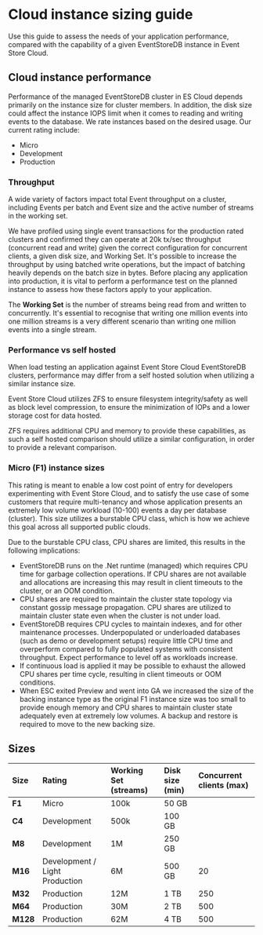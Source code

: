# Cloud instance sizing guide

Use this guide to assess the needs of your application performance, compared with the capability of a given EventStoreDB instance in Event Store Cloud.

## Cloud instance performance  

Performance of the managed EventStoreDB cluster in ES Cloud depends primarily on the instance size for cluster members. In addition, the disk size could affect the instance IOPS limit when it comes to reading and writing events to the database.
We rate instances based on the desired usage. Our current rating include:

* Micro 
* Development
* Production 

### Throughput

A wide variety of factors impact total Event throughput on a cluster, including Events per batch and Event size and the active number of streams in the working set.

We have profiled using single event transactions for the production rated clusters and confirmed they can operate at 20k tx/sec throughput (concurrent read and write) given the correct configuration for concurrent clients, a given disk size, and Working Set. It's possible to increase the throughput by using batched write operations, but the impact of batching heavily depends on the batch size in bytes. Before placing any application into production, it is vital to perform a performance test on the planned instance to assess how these factors apply to your application.

The **Working Set** is the number of streams being read from and written to concurrently. It's essential to recognise that writing one million events into one million streams is a very different scenario than writing one million events into a single stream.

### Performance vs self hosted

When load testing an application against Event Store Cloud EventStoreDB clusters, performance may differ from a self hosted solution when utilizing a similar instance size.

Event Store Cloud utilizes ZFS to ensure filesystem integrity/safety as well as block level compression, to ensure the minimization of IOPs and a lower storage cost for data hosted.

ZFS requires additional CPU and memory to provide these capabilities, as such a self hosted comparison should utilize a similar configuration, in order to provide a relevant comparison.

### Micro (F1) instance sizes

This rating is meant to enable a low cost point of entry for developers experimenting with Event Store Cloud, and to satisfy the use case of some customers that require multi-tenancy and whose application presents an extremely low volume workload (10-100) events a day per database (cluster). This size utilizes a burstable CPU class, which is how we achieve this goal across all supported public clouds.

Due to the burstable CPU class, CPU shares are limited, this results in the following implications:

- EventStoreDB runs on the .Net runtime (managed) which requires CPU time for garbage collection operations. If CPU shares are not available and allocations are increasing this may result in client timeouts to the cluster, or an OOM condition.
- CPU shares are required to maintain the cluster state topology via constant gossip message propagation. CPU shares are utilized to maintain cluster state even when the cluster is not under load.
- EventStoreDB requires CPU cycles to maintain indexes, and for other maintenance processes. Underpopulated or underloaded databases (such as demo or development setups) require little CPU time and overperform compared to fully populated systems with consistent throughput. Expect performance to level off as workloads increase.
- If continuous load is applied it may be possible to exhaust the allowed CPU shares per time cycle, resulting in client timeouts or OOM conditions.
- When ESC exited Preview and went into GA we increased the size of the backing instance type as the original F1 instance size was too small to provide enough memory and CPU shares to maintain cluster state adequately even at extremely low volumes. A backup and restore is required to move to the new backing size.

## Sizes

| Size | Rating | Working Set (streams) | Disk size (min) | Concurrent clients (max) |
| :--- | :----- | :---------- | :-------- | :--- |
| **F1** | Micro | 100k | 50 GB |  |
| **C4** | Development | 500k | 100 GB |  |
| **M8** | Development | 1M | 250 GB |  |
| **M16** | Development / Light Production | 6M | 500 GB | 20 |
| **M32** | Production | 12M | 1 TB | 250 |
| **M64** | Production | 30M | 2 TB | 500 |
| **M128** | Production | 62M | 4 TB | 500 |
